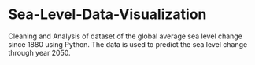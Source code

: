 # Sea-Level-Data-Visualization
Cleaning and Analysis of dataset of the global average sea level change since 1880 using Python. The data is used to predict the sea level change through year 2050.
